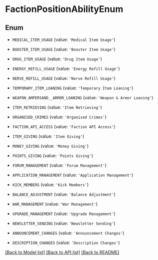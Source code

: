 # FactionPositionAbilityEnum


## Enum

* `MEDICAL_ITEM_USAGE` (value: `'Medical Item Usage'`)

* `BOOSTER_ITEM_USAGE` (value: `'Booster Item Usage'`)

* `DRUG_ITEM_USAGE` (value: `'Drug Item Usage'`)

* `ENERGY_REFILL_USAGE` (value: `'Energy Refill Usage'`)

* `NERVE_REFILL_USAGE` (value: `'Nerve Refill Usage'`)

* `TEMPORARY_ITEM_LOANING` (value: `'Temporary Item Loaning'`)

* `WEAPON_AMPERSAND__ARMOR_LOANING` (value: `'Weapon & Armor Loaning'`)

* `ITEM_RETRIEVING` (value: `'Item Retrieving'`)

* `ORGANISED_CRIMES` (value: `'Organised Crimes'`)

* `FACTION_API_ACCESS` (value: `'Faction API Access'`)

* `ITEM_GIVING` (value: `'Item Giving'`)

* `MONEY_GIVING` (value: `'Money Giving'`)

* `POINTS_GIVING` (value: `'Points Giving'`)

* `FORUM_MANAGEMENT` (value: `'Forum Management'`)

* `APPLICATION_MANAGEMENT` (value: `'Application Management'`)

* `KICK_MEMBERS` (value: `'Kick Members'`)

* `BALANCE_ADJUSTMENT` (value: `'Balance Adjustment'`)

* `WAR_MANAGEMENT` (value: `'War Management'`)

* `UPGRADE_MANAGEMENT` (value: `'Upgrade Management'`)

* `NEWSLETTER_SENDING` (value: `'Newsletter Sending'`)

* `ANNOUNCEMENT_CHANGES` (value: `'Announcement Changes'`)

* `DESCRIPTION_CHANGES` (value: `'Description Changes'`)

[[Back to Model list]](../README.md#documentation-for-models) [[Back to API list]](../README.md#documentation-for-api-endpoints) [[Back to README]](../README.md)


